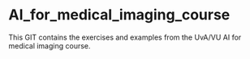 # AI_for_medical_imaging_course
This GIT contains the exercises and examples from the UvA/VU AI for medical imaging course.

